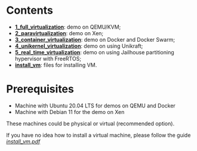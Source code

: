 # Contents

- **[1_full_virtualization](1_full_virtualization)**: demo on QEMU/KVM;
- **[2_paravirtualization](2_paravirtualization)**: demo on Xen;
- **[3_container_virtualization](3_container_virtualization)**: demo on Docker and Docker Swarm;
- **[4_unikernel_virtualization](4_unikernel_virtualization)**: demo on using Unikraft;
- **[5_real_time_virtualization](5_real_time_virtualization)**: demo on using Jailhouse partitioning hypervisor with FreeRTOS;
- **[install_vm](install_vm)**: files for installing VM.

# Prerequisites

- Machine with Ubuntu 20.04 LTS for demos on QEMU and Docker
- Machine with Debian 11 for the demo on Xen

These machines could be physical or virtual (recommended option).

If you have no idea how to install a virtual machine, please follow the guide [_install_vm.pdf_](https://github.com/ldesi/virtualization_technologies_course/blob/master/install_vm/install_vm.pdf)
